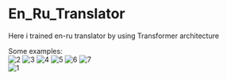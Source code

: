# En_Ru_Translator
Here i trained en-ru translator by using Transformer architecture

Some examples:<br>
![2](https://github.com/user-attachments/assets/a501faa4-d4ef-4013-8f64-20f7faab6452)
![3](https://github.com/user-attachments/assets/dc2950a7-b4a0-4274-adcf-15c007519e03)
![4](https://github.com/user-attachments/assets/488df729-d6f3-4da3-a2f3-6fae6cf90be6)
![5](https://github.com/user-attachments/assets/caa64ac6-6946-4449-8b1e-aba1ce887f1a)
![6](https://github.com/user-attachments/assets/cefe3552-f6b2-41d8-adc8-467d8f8122a0)
![7](https://github.com/user-attachments/assets/4275228c-e4cb-48e1-9ca5-1a4623d72012)<br>
![1](https://github.com/user-attachments/assets/2bdd14c5-b975-4dcd-9b04-abf6acbc7e9b)
